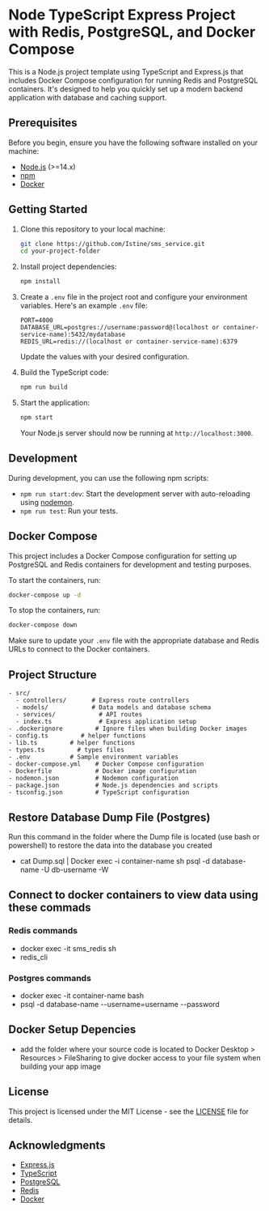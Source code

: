 # Node TypeScript Express Project with Redis, PostgreSQL, and Docker Compose

This is a Node.js project template using TypeScript and Express.js that includes Docker Compose configuration for running Redis and PostgreSQL containers. It's designed to help you quickly set up a modern backend application with database and caching support.

## Prerequisites

Before you begin, ensure you have the following software installed on your machine:

- [Node.js](https://nodejs.org/) (>=14.x)
- [npm](https://www.npmjs.com/)
- [Docker](https://www.docker.com/get-started)

## Getting Started

1. Clone this repository to your local machine:

   ```bash
   git clone https://github.com/Istine/sms_service.git
   cd your-project-folder
   ```

2. Install project dependencies:

   ```bash
   npm install
   ```

3. Create a `.env` file in the project root and configure your environment variables. Here's an example `.env` file:

   ```env
   PORT=4000
   DATABASE_URL=postgres://username:password@(localhost or container-service-name):5432/mydatabase
   REDIS_URL=redis://(localhost or container-service-name):6379
   ```

   Update the values with your desired configuration.

4. Build the TypeScript code:

   ```bash
   npm run build
   ```

5. Start the application:

   ```bash
   npm start
   ```

   Your Node.js server should now be running at `http://localhost:3000`.

## Development

During development, you can use the following npm scripts:

- `npm run start:dev`: Start the development server with auto-reloading using [nodemon](https://nodemon.io/).
- `npm run test`: Run your tests.

## Docker Compose

This project includes a Docker Compose configuration for setting up PostgreSQL and Redis containers for development and testing purposes.

To start the containers, run:

```bash
docker-compose up -d
```

To stop the containers, run:

```bash
docker-compose down
```

Make sure to update your `.env` file with the appropriate database and Redis URLs to connect to the Docker containers.

## Project Structure

```
- src/
  - controllers/       # Express route controllers
  - models/            # Data models and database schema
  - services/            # API routes
  - index.ts             # Express application setup
- .dockerignore         # Ignore files when building Docker images
- config.ts         # helper functions
- lib.ts         # helper functions
- types.ts         # types files
- .env           # Sample environment variables
- docker-compose.yml    # Docker Compose configuration
- Dockerfile            # Docker image configuration
- nodemon.json          # Nodemon configuration
- package.json          # Node.js dependencies and scripts
- tsconfig.json         # TypeScript configuration
```

## Restore Database Dump File (Postgres)

Run this command in the folder where the Dump file is located (use bash or powershell) to restore the data into the database you created

- cat Dump.sql | Docker exec -i container-name sh psql -d database-name -U db-username -W

## Connect to docker containers to view data using these commads

### Redis commands

- docker exec -it sms_redis sh
- redis_cli

### Postgres commands

- docker exec -it container-name bash
- psql -d database-name --username=username --password

## Docker Setup Depencies

- add the folder where your source code is located to Docker Desktop > Resources > FileSharing to give docker access to your file system when building your app image

## License

This project is licensed under the MIT License - see the [LICENSE](LICENSE) file for details.

## Acknowledgments

- [Express.js](https://expressjs.com/)
- [TypeScript](https://www.typescriptlang.org/)
- [PostgreSQL](https://www.postgresql.org/)
- [Redis](https://redis.io/)
- [Docker](https://www.docker.com/)
